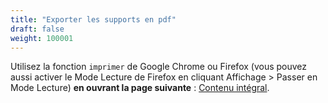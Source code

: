 ```yaml
---
title: "Exporter les supports en pdf"
draft: false
weight: 100001
---
```


Utilisez la fonction `imprimer` de Google Chrome ou Firefox (vous pouvez aussi activer le Mode Lecture de Firefox en cliquant Affichage > Passer en Mode Lecture) **en ouvrant la page suivante** : [Contenu intégral](../all_content).